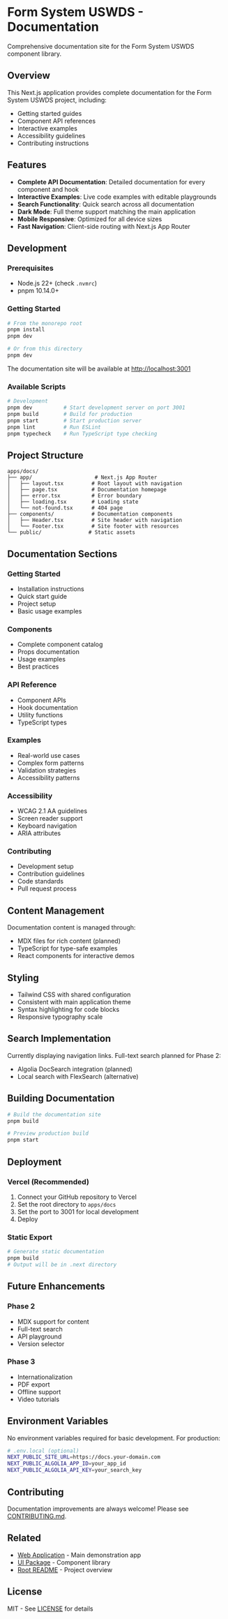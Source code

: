 # Form System USWDS - Documentation

Comprehensive documentation site for the Form System USWDS component library.

## Overview

This Next.js application provides complete documentation for the Form System USWDS project, including:
- Getting started guides
- Component API references
- Interactive examples
- Accessibility guidelines
- Contributing instructions

## Features

- **Complete API Documentation**: Detailed documentation for every component and hook
- **Interactive Examples**: Live code examples with editable playgrounds
- **Search Functionality**: Quick search across all documentation
- **Dark Mode**: Full theme support matching the main application
- **Mobile Responsive**: Optimized for all device sizes
- **Fast Navigation**: Client-side routing with Next.js App Router

## Development

### Prerequisites

- Node.js 22+ (check `.nvmrc`)
- pnpm 10.14.0+

### Getting Started

```bash
# From the monorepo root
pnpm install
pnpm dev

# Or from this directory
pnpm dev
```

The documentation site will be available at [http://localhost:3001](http://localhost:3001)

### Available Scripts

```bash
# Development
pnpm dev          # Start development server on port 3001
pnpm build        # Build for production
pnpm start        # Start production server
pnpm lint         # Run ESLint
pnpm typecheck    # Run TypeScript type checking
```

## Project Structure

```
apps/docs/
├── app/                    # Next.js App Router
│   ├── layout.tsx         # Root layout with navigation
│   ├── page.tsx           # Documentation homepage
│   ├── error.tsx          # Error boundary
│   ├── loading.tsx        # Loading state
│   └── not-found.tsx      # 404 page
├── components/            # Documentation components
│   ├── Header.tsx         # Site header with navigation
│   └── Footer.tsx         # Site footer with resources
└── public/               # Static assets
```

## Documentation Sections

### Getting Started
- Installation instructions
- Quick start guide
- Project setup
- Basic usage examples

### Components
- Complete component catalog
- Props documentation
- Usage examples
- Best practices

### API Reference
- Component APIs
- Hook documentation
- Utility functions
- TypeScript types

### Examples
- Real-world use cases
- Complex form patterns
- Validation strategies
- Accessibility patterns

### Accessibility
- WCAG 2.1 AA guidelines
- Screen reader support
- Keyboard navigation
- ARIA attributes

### Contributing
- Development setup
- Contribution guidelines
- Code standards
- Pull request process

## Content Management

Documentation content is managed through:
- MDX files for rich content (planned)
- TypeScript for type-safe examples
- React components for interactive demos

## Styling

- Tailwind CSS with shared configuration
- Consistent with main application theme
- Syntax highlighting for code blocks
- Responsive typography scale

## Search Implementation

Currently displaying navigation links. Full-text search planned for Phase 2:
- Algolia DocSearch integration (planned)
- Local search with FlexSearch (alternative)

## Building Documentation

```bash
# Build the documentation site
pnpm build

# Preview production build
pnpm start
```

## Deployment

### Vercel (Recommended)

1. Connect your GitHub repository to Vercel
2. Set the root directory to `apps/docs`
3. Set the port to 3001 for local development
4. Deploy

### Static Export

```bash
# Generate static documentation
pnpm build
# Output will be in .next directory
```

## Future Enhancements

### Phase 2
- MDX support for content
- Full-text search
- API playground
- Version selector

### Phase 3
- Internationalization
- PDF export
- Offline support
- Video tutorials

## Environment Variables

No environment variables required for basic development. For production:

```bash
# .env.local (optional)
NEXT_PUBLIC_SITE_URL=https://docs.your-domain.com
NEXT_PUBLIC_ALGOLIA_APP_ID=your_app_id
NEXT_PUBLIC_ALGOLIA_API_KEY=your_search_key
```

## Contributing

Documentation improvements are always welcome! Please see [CONTRIBUTING.md](../../CONTRIBUTING.md).

## Related

- [Web Application](../web/README.md) - Main demonstration app
- [UI Package](../../packages/ui/README.md) - Component library
- [Root README](../../README.md) - Project overview

## License

MIT - See [LICENSE](../../LICENSE) for details
